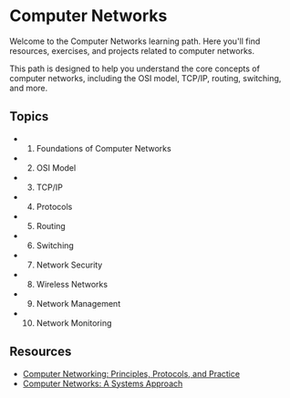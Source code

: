 # Computer Networks

Welcome to the Computer Networks learning path. Here you'll find resources, exercises, and projects related to computer networks.

This path is designed to help you understand the core concepts of computer networks, including the OSI model, TCP/IP, routing, switching, and more.

## Topics

- 1. Foundations of Computer Networks
- 2. OSI Model
- 3. TCP/IP
- 4. Protocols
- 5. Routing
- 6. Switching
- 7. Network Security
- 8. Wireless Networks
- 9. Network Management
- 10. Network Monitoring

## Resources

- [Computer Networking: Principles, Protocols, and Practice](https://www.computer-networking.info/)
- [Computer Networks: A Systems Approach](https://book.systemsapproach.org/)
